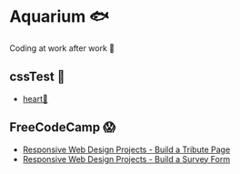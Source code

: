 # Aquarium 🐟
Coding at work after work 🎯
## cssTest 🤣
- [heart🧡](https://github.com/Dagon0577/Aquarium/blob/master/cssTest/heart.css)

## FreeCodeCamp 😱
- [Responsive Web Design Projects - Build a Tribute Page](https://codepen.io/Dagon0577/full/gOYXgde)
- [Responsive Web Design Projects - Build a Survey Form](https://codepen.io/Dagon0577/full/eYOebPv)
